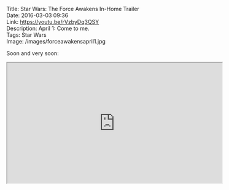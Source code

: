 Title: Star Wars: The Force Awakens In-Home Trailer  
Date: 2016-03-03 09:36  
Link: https://youtu.be/rVzbyDq3QSY  
Description: April 1: Come to me.  
Tags: Star Wars  
Image: /images/forceawakensapril1.jpg

Soon and very soon:

<iframe class="radius" width="560" height="315" src="https://www.youtube.com/embed/rVzbyDq3QSY" allowfullscreen></iframe>